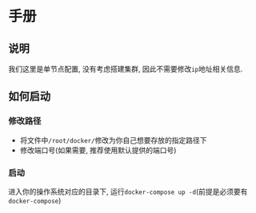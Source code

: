 # 手册

## 说明

我们这里是单节点配置, 没有考虑搭建集群, 因此不需要修改`ip`地址相关信息.

## 如何启动

### 修改路径

- 将文件中`/root/docker/`修改为你自己想要存放的指定路径下
- 修改端口号(如果需要, 推荐使用默认提供的端口号)

### 启动

进入你的操作系统对应的目录下, 运行`docker-compose up -d`(前提是必须要有`docker-compose`)